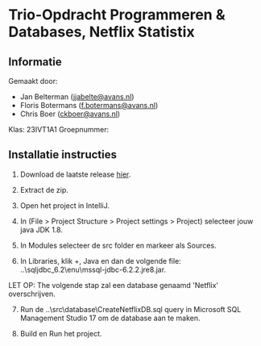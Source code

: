 # Trio-Opdracht Programmeren &amp; Databases, Netflix Statistix
## Informatie

Gemaakt door: 
* Jan Belterman (jjabelte@avans.nl)
* Floris Botermans (f.botermans@avans.nl)
* Chris Boer (ckboer@avans.nl)

Klas: 23IVT1A1
Groepnummer: 

## Installatie instructies

1. Download de laatste release [hier](https://github.com/lVlrChris/TrioNetflix/releases).

2. Extract de zip.

3. Open het project in IntelliJ.

4. In (File > Project Structure > Project settings > Project) selecteer jouw java JDK 1.8.

5. In Modules selecteer de src folder en markeer als Sources.

6. In Libraries, klik +, Java en dan de volgende file: ..\sqljdbc_6.2\enu\mssql-jdbc-6.2.2.jre8.jar.

LET OP: The volgende stap zal een database genaamd 'Netflix' overschrijven.

7. Run de ..\src\database\CreateNetflixDB.sql query in Microsoft SQL Management Studio 17 om de database aan te maken.

8. Build en Run het project.
